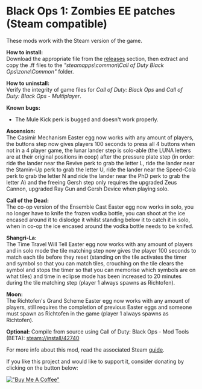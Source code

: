 # Black Ops 1: Zombies EE patches (Steam compatible)

These mods work with the Steam version of the game.

**How to install:**</br>
Download the appropriate file from the [releases](https://github.com/ReubenUKGB/black-ops-one-zombies-ee-patches/releases) section, then extract and copy the .ff files to the _"steamapps\common\Call of Duty Black Ops\zone\Common"_ folder.

**How to uninstall:**</br>
Verify the integrity of game files for _Call of Duty: Black Ops_ and _Call of Duty: Black Ops - Multiplayer_.

**Known bugs:**
- The Mule Kick perk is bugged and doesn't work properly.

**Ascension:**</br>
The Casimir Mechanism Easter egg now works with any amount of players, the buttons step now gives players 100 seconds to press all 4 buttons when not in a 4 player game, the lunar lander step is solo-able (the LUNA letters are at their original positions in coop) after the pressure plate step (in order: ride the lander near the Revive perk to grab the letter L, ride the lander near the Stamin-Up perk to grab the letter U, ride the lander near the Speed-Cola perk to grab the letter N and ride the lander near the PhD perk to grab the letter A) and the freeing Gersh step only requires the upgraded Zeus Cannon, upgraded Ray Gun and Gersh Device when playing solo.

**Call of the Dead:**</br>
The co-op version of the Ensemble Cast Easter egg now works in solo, you no longer have to knife the frozen vodka bottle, you can shoot at the ice encased around it to dislodge it whilst standing below it to catch it in solo, when in co-op the ice encased around the vodka bottle needs to be knifed.

**Shangri-La:**</br>
The Time Travel Will Tell Easter egg now works with any amount of players and in solo mode the tile matching step now gives the player 100 seconds to match each tile before they reset (standing on the tile activates the timer and symbol so that you can match tiles, crouching on the tile clears the symbol and stops the timer so that you can memorise which symbols are on what tiles) and time in eclipse mode has been increased to 20 minutes during the tile matching step (player 1 always spawns as Richtofen).

**Moon:**</br>
The Richtofen's Grand Scheme Easter egg now works with any amount of players, still requires the completion of previous Easter eggs and someone must spawn as Richtofen in the game (player 1 always spawns as Richtofen).

**Optional:** Compile from source using Call of Duty: Black Ops - Mod Tools (BETA): [steam://install/42740](steam://install/42740)

For more info about this mod, read the associated Steam [guide](https://steamcommunity.com/sharedfiles/filedetails/?id=3041320930).

If you like this project and would like to support it, consider donating by clicking on the button below:

[!["Buy Me A Coffee"](https://www.buymeacoffee.com/assets/img/custom_images/orange_img.png)](https://www.buymeacoffee.com/reubenukgb)

